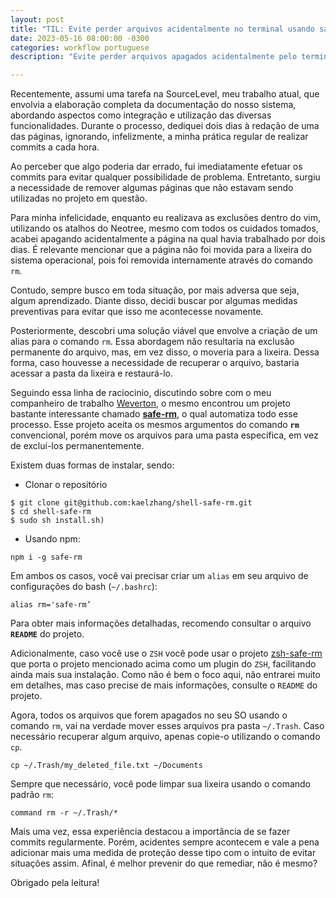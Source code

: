 ```yaml
---
layout: post
title: "TIL: Evite perder arquivos acidentalmente no terminal usando safe-rm"
date: 2023-05-16 08:00:00 -0300
categories: workflow portuguese
description: "Evite perder arquivos apagados acidentalmente pelo terminal utilizando o safe-rm: uma ferramenta que vai mover seus arquivos em vez de apaga-los efetivamente" 

---
```


Recentemente, assumi uma tarefa na SourceLevel, meu trabalho atual, que envolvia a elaboração completa
da documentação do nosso sistema, abordando aspectos como integração e utilização das diversas
funcionalidades. Durante o processo, dediquei dois dias à redação de uma das páginas, ignorando, infelizmente,
a minha prática regular de realizar commits a cada hora.

Ao perceber que algo poderia dar errado, fui imediatamente efetuar os commits para evitar qualquer possibilidade de 
problema. Entretanto, surgiu a necessidade de remover algumas páginas que não estavam sendo 
utilizadas no projeto em questão.

Para minha infelicidade, enquanto eu realizava as exclusões dentro do vim, utilizando os atalhos do Neotree,
mesmo com todos os cuidados tomados, acabei apagando acidentalmente a página na qual 
havia trabalhado por dois dias. É relevante mencionar que a página não foi movida para a lixeira 
do sistema operacional, pois foi removida internamente através do comando `rm`.

Contudo, sempre busco em toda situação, por mais adversa que seja, algum aprendizado. Diante disso, 
decidi buscar por algumas medidas preventivas para evitar que isso me acontecesse novamente. 

Posteriormente, descobri uma solução viável que envolve a criação de um alias 
para o comando `rm`. Essa abordagem não resultaria na exclusão permanente do arquivo, mas, em vez disso, 
o moveria para a lixeira. Dessa forma, caso houvesse a necessidade de recuperar o arquivo, bastaria acessar a pasta 
da lixeira e restaurá-lo.

Seguindo essa linha de raciocinio, discutindo sobre com o meu companheiro de trabalho [Weverton](https://wevtimoteo.github.io/), o mesmo 
encontrou um projeto bastante interessante chamado **[safe-rm](https://github.com/kaelzhang/shell-safe-rm)**, o qual automatiza todo esse processo. Esse projeto 
aceita os mesmos argumentos do comando **`rm`** convencional, porém move os arquivos para uma pasta específica, em vez 
de excluí-los permanentemente. 

Existem duas formas de instalar, sendo:

* Clonar o repositório

```shell
$ git clone git@github.com:kaelzhang/shell-safe-rm.git
$ cd shell-safe-rm
$ sudo sh install.sh) 
```

* Usando npm:

```shell
npm i -g safe-rm
```

Em ambos os casos, você vai precisar criar um `alias` em seu arquivo de configurações do bash (`~/.bashrc`):

```shell
alias rm='safe-rm’
```
Para obter mais informações detalhadas, recomendo consultar o arquivo **`README`** do projeto.

Adicionalmente, caso você use o `ZSH` você pode usar o projeto [zsh-safe-rm](https://github.com/mattmc3/zsh-safe-rm) que 
porta o projeto mencionado acima como um plugin do `ZSH`, facilitando ainda mais sua instalação. Como não é bem o foco aqui, 
não entrarei muito em detalhes, mas caso precise de mais informações, consulte o `README` do projeto.

Agora, todos os arquivos que forem apagados no seu SO usando o comando `rm`, vai na verdade mover esses arquivos pra pasta `~/.Trash`.
Caso necessário recuperar algum arquivo, apenas copie-o utilizando o comando `cp`.

```shell
cp ~/.Trash/my_deleted_file.txt ~/Documents
```

Sempre que necessário, você pode limpar sua lixeira usando o comando padrão `rm`:

```shell
command rm -r ~/.Trash/*
```
Mais uma vez, essa experiência destacou a importância de se fazer commits regularmente. Porém, acidentes sempre acontecem
e vale a pena adicionar mais uma medida de proteção desse tipo com o intuito de evitar situações assim. Afinal, 
é melhor prevenir do que remediar, não é mesmo? 

Obrigado pela leitura!


